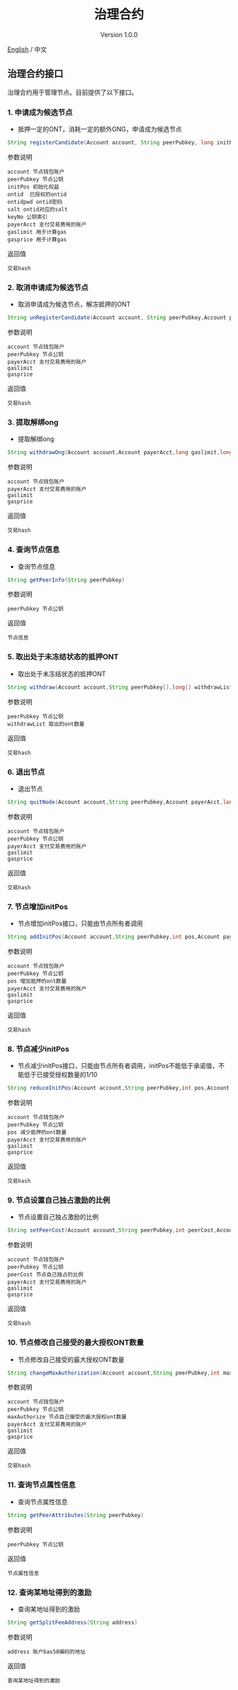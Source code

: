 <h1 align="center"> 治理合约 </h1>

<p align="center" class="version">Version 1.0.0 </p>

[English](../en/governance.md) / 中文

## 治理合约接口

治理合约用于管理节点。目前提供了以下接口。

### 1. 申请成为候选节点

* 抵押一定的ONT，消耗一定的额外ONG，申请成为候选节点

```java
String registerCandidate(Account account, String peerPubkey, long initPos, String ontid,String ontidpwd,byte[] salt,  long keyNo, Account payerAcct, long gaslimit, long gasprice)
```

参数说明
```
account 节点钱包账户
peerPubkey 节点公钥
initPos 初始化权益
ontid  已授权的ontid
ontidpwd ontid密码
salt ontid对应的salt
keyNo 公钥索引
payerAcct 支付交易费用的账户
gaslimit 用于计算gas
gasprice 用于计算gas
```

返回值
```
交易hash
```
### 2. 取消申请成为候选节点

* 取消申请成为候选节点，解冻抵押的ONT

```java
String unRegisterCandidate(Account account, String peerPubkey,Account payerAcct, long gaslimit, long gasprice)
```

参数说明
```
account 节点钱包账户
peerPubkey 节点公钥
payerAcct 支付交易费用的账户
gaslimit
gasprice
```

返回值
```
交易hash
```

### 3. 提取解绑ong

* 提取解绑ong

```java
String withdrawOng(Account account,Account payerAcct,long gaslimit,long gasprice)
```

参数说明
```
account 节点钱包账户
payerAcct 支付交易费用的账户
gaslimit
gasprice
```

返回值
```
交易hash
```

### 4. 查询节点信息

* 查询节点信息

```java
String getPeerInfo(String peerPubkey)
```

参数说明
```
peerPubkey 节点公钥
```

返回值
```
节点信息
```

### 5. 取出处于未冻结状态的抵押ONT

* 取出处于未冻结状态的抵押ONT

```java
String withdraw(Account account,String peerPubkey[],long[] withdrawList,Account payerAcct,long gaslimit,long gasprice)
```

参数说明

```
peerPubkey 节点公钥
withdrawList 取出的ont数量
```

返回值
```
交易hash
```
### 6. 退出节点

* 退出节点

```java
String quitNode(Account account,String peerPubkey,Account payerAcct,long gaslimit,long gasprice)
```

参数说明
```
account 节点钱包账户
peerPubkey 节点公钥
payerAcct 支付交易费用的账户
gaslimit
gasprice
```

返回值
```
交易hash
```
### 7. 节点增加initPos

* 节点增加initPos接口，只能由节点所有者调用

```java
String addInitPos(Account account,String peerPubkey,int pos,Account payerAcct,long gaslimit,long gasprice)
```

参数说明
```
account 节点钱包账户
peerPubkey 节点公钥
pos 增加抵押的ont数量
payerAcct 支付交易费用的账户
gaslimit
gasprice
```

返回值
```
交易hash
```
### 8. 节点减少initPos
* 节点减少initPos接口，只能由节点所有者调用，initPos不能低于承诺值，不能低于已接受授权数量的1/10

```java
String reduceInitPos(Account account,String peerPubkey,int pos,Account payerAcct,long gaslimit,long gasprice)
```

参数说明
```
account 节点钱包账户
peerPubkey 节点公钥
pos 减少抵押的ont数量
payerAcct 支付交易费用的账户
gaslimit
gasprice
```

返回值
```
交易hash
```
### 9. 节点设置自己独占激励的比例

* 节点设置自己独占激励的比例

```java
String setPeerCost(Account account,String peerPubkey,int peerCost,Account payerAcct,long gaslimit,long gasprice)
```

参数说明
```
account 节点钱包账户
peerPubkey 节点公钥
peerCost 节点自己独占的比例
payerAcct 支付交易费用的账户
gaslimit
gasprice
```

返回值
```
交易hash
```
### 10. 节点修改自己接受的最大授权ONT数量
* 节点修改自己接受的最大授权ONT数量

```java
String changeMaxAuthorization(Account account,String peerPubkey,int maxAuthorize,Account payerAcct,long gaslimit,long gasprice)
```

参数说明
```
account 节点钱包账户
peerPubkey 节点公钥
maxAuthorize 节点自己接受的最大授权ont数量
payerAcct 支付交易费用的账户
gaslimit
gasprice
```

返回值
```
交易hash
```
### 11. 查询节点属性信息

* 查询节点属性信息

```java
String getPeerAttributes(String peerPubkey)
```

参数说明
```
peerPubkey 节点公钥
```

返回值
```
节点属性信息
```

### 12. 查询某地址得到的激励

* 查询某地址得到的激励

```java
String getSplitFeeAddress(String address)
```

参数说明
```
address 账户bas58编码的地址
```

返回值
```
查询某地址得到的激励
```
